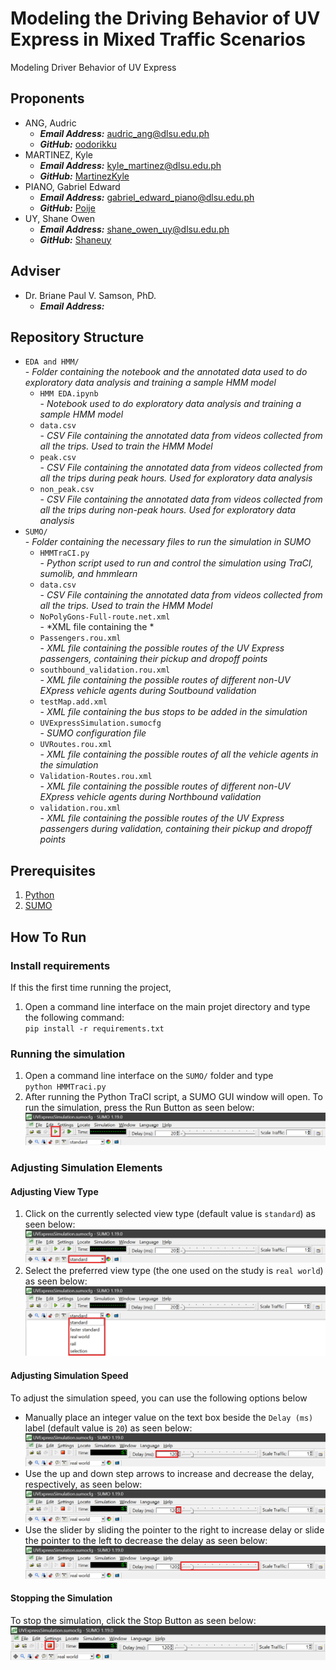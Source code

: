 # Modeling the Driving Behavior of UV Express in Mixed Traffic Scenarios
Modeling Driver Behavior of UV Express 

## Proponents
* ANG, Audric 
    * ***Email Address:*** [audric_ang@dlsu.edu.ph](mailto:audric_ang@dlsu.edu.ph)
    * ***GitHub:*** [oodorikku](https://github.com/oodorikku)
* MARTINEZ, Kyle
    * ***Email Address:*** [kyle_martinez@dlsu.edu.ph](mailto:kyle_martinez@dlsu.edu.ph)
    * ***GitHub:*** [MartinezKyle](https://github.com/MartinezKyle)
* PIANO, Gabriel Edward
    * ***Email Address:*** [gabriel_edward_piano@dlsu.edu.ph](mailto:gabriel_edward_piano@dlsu.edu.ph)
    * ***GitHub:*** [Poije](https://github.com/Poije)
* UY, Shane Owen
    * ***Email Address:*** [shane_owen_uy@dlsu.edu.ph](mailto:shane_owen_uy@dlsu.edu.ph)
    * ***GitHub:*** [Shaneuy](https://github.com/Shaneuy)

## Adviser
* Dr. Briane Paul V. Samson, PhD. 
    * ***Email Address:*** 

## Repository Structure
* `EDA and HMM/`<br>
  \- *Folder containing the notebook and the annotated data used to do exploratory data analysis and training a sample HMM model*
    * `HMM EDA.ipynb`<br>
      \- *Notebook used to do exploratory data analysis and training a sample HMM model*
    * `data.csv`<br>
      \- *CSV File containing the annotated data from videos collected from all the trips. Used to train the HMM Model* 
    * `peak.csv`<br>
      \- *CSV File containing the annotated data from videos collected from all the trips during peak hours. Used for exploratory data analysis* 
    * `non_peak.csv`<br>
      \- *CSV File containing the annotated data from videos collected from all the trips during non-peak hours. Used for exploratory data analysis*
* `SUMO/` <br>
  \- *Folder containing the necessary files to run the simulation in SUMO*
    * `HMMTraCI.py`<br>
      \- *Python script used to run and control the simulation using TraCI, sumolib, and hmmlearn*
    * `data.csv`<br>
      \- *CSV File containing the annotated data from videos collected from all the trips. Used to train the HMM Model*
    * `NoPolyGons-Full-route.net.xml`<br>
      \- *XML file containing the *
    * `Passengers.rou.xml`<br>
      \- *XML file containing the possible routes of the UV Express passengers, containing their pickup and dropoff points*
    * `southbound_validation.rou.xml`<br>
      \- *XML file containing the possible routes of different non-UV EXpress vehicle agents during Soutbound validation*
    * `testMap.add.xml`<br>
      \- *XML file containing the bus stops to be added in the simulation*
    * `UVExpressSimulation.sumocfg`<br>
      \- *SUMO configuration file*
    * `UVRoutes.rou.xml`<br>
      \- *XML file containing the possible routes of all the vehicle agents in the simulation*
    * `Validation-Routes.rou.xml`<br>
      \- *XML file containing the possible routes of different non-UV EXpress vehicle agents during Northbound validation*
    * `validation.rou.xml`<br>
      \- *XML file containing the possible routes of the UV Express passengers during validation, containing their pickup and dropoff points*

## Prerequisites
1. [Python](<https://www.python.org/downloads/release/python-3122/>)
2. [SUMO](<https://eclipse.dev/sumo/>)

## How To Run
### Install requirements
If this the first time running the project,
1. Open a command line interface on the main projet directory and type the following command: <br>
`pip install -r requirements.txt`

### Running the simulation
1. Open a command line interface on the `SUMO/` folder and type<br>
`python HMMTraci.py`
2. After running the Python TraCI script, a SUMO GUI window will open. To run the simulation, press the Run Button as seen below:
![Running The Simulation](/README_Images/Run_Simulation.png)

### Adjusting Simulation Elements
#### Adjusting View Type
1. Click on the currently selected view type (default value is `standard`) as seen below:
![Opening The View Menu](/README_Images/View_Dropdown.png)
2. Select the preferred view type (the one used on the study is `real world`) as seen below:
![View Menu](/README_Images/View_Dropdown_Menu.png)

#### Adjusting Simulation Speed
To adjust the simulation speed, you can use the following options below
* Manually place an integer value on the text box beside the `Delay (ms)` label (default value is `20`) as seen below:
![Delay Text Box](/README_Images/Delay_Textbox.png)
* Use the up and down step arrows to increase and decrease the delay, respectively, as seen below:
![Delay Step Arrow](/README_Images/Delay_StepArrows.png)
* Use the slider by sliding the pointer to the right to increase delay or slide the pointer to the left to decrease the delay as seen below:
![Delay Slider](/README_Images/Delay_Slider.png)

#### Stopping the Simulation
To stop the simulation, click the Stop Button as seen below:
![Stop Simulation](/README_Images/Stop_Simulation.png)